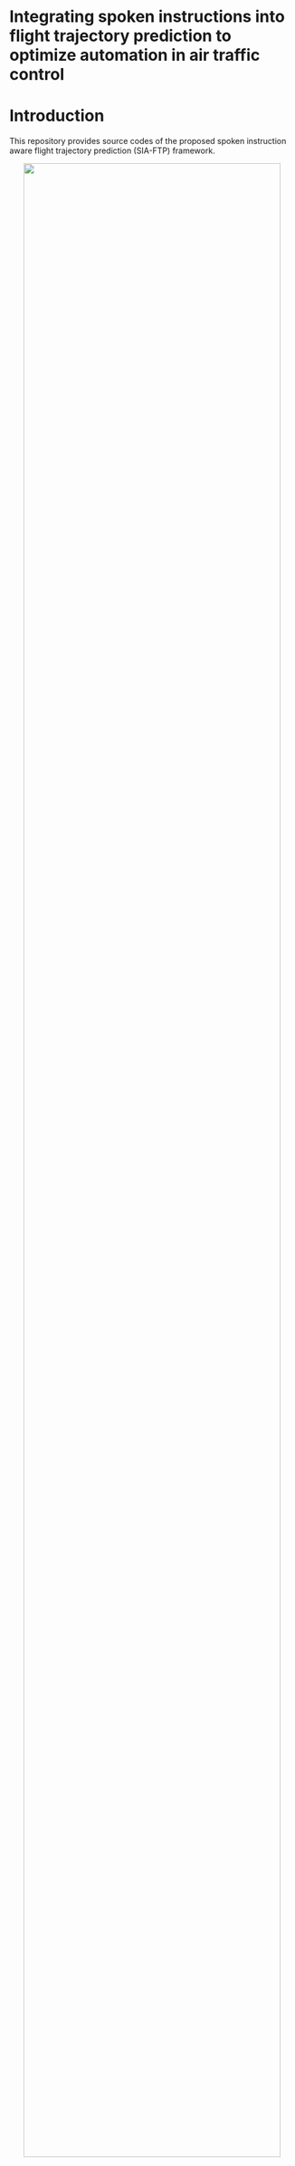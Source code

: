 # Integrating spoken instructions into flight trajectory prediction to optimize automation in air traffic control


# Introduction

This repository provides source codes of the proposed spoken instruction aware flight trajectory prediction (SIA-FTP) framework. 

<p  align="middle"><img src="pics/SIA-FTP.jpg"  width="95%"/></p>

## Repository Structure
```
IntentDrivenFTP
| README.md (the current README file)
| LICENSE (LICENSE file)
├─Stage1
│  └─README.md (the README file for the Stage1) 
│  
├─Stage2
│  │ BERT_PreTrain.py (traning file for the unsupervised BERT model)
│  │ config.py (configration of the models in stage2)
│  │ train.py (traning file for the IID model) 
│  │ utils.py (tools for the project)
│  │ vocab
│  │  │ intent_class.txt (dictionary of the intent and the corresponding index)
│  │  └─vocab_word.txt (dictionary of the words and the corresponding index)
│  └─data (example data for the intent-oriented instruction embedding learning)
│     └─example_data.csv (Example data file)
│ 
├─Stage3
│  │ config.json (config file using json format)
│  │ dataloader.py (load traning trajectory data)
│  │ model.py (the neural architecture corresponding to the proposed framework)
│  │ run.py (the main file for the model training and testing)
│  │ utils.py (tools for the project)
|  └─data
│     │ example_data.txt (an example of manifest)
│     └─trajectory
│           │ test1.csv (an of example trajecotry data file)
│           └─test2.csv (an of example trajecotry data file)
└─pics

```

## Package Requirements

+ Python == 3.7.1
+ torch == 1.9.0 + cu110
+ numpy == 1.18.5
+ matplotlib == 3.2.1
+ transformers == 4.10.0

## System Requirements
+ Ubuntu 16.04 operating system
+ Intel(R) Core(TM) i7-7820X@3.6GHz CPU
+ 128G of memory
+ 8TB of hard disks
+ 8 $\times$ NVIDIA(R) GeForce RTX(TM) 2080 Ti 11G GPUs.


# Instructions
## Installation

### Clone this repository

```
git clone https://github.com/gdy-scu/IntentDrivenFTP.git
```

### Create proper software and hardware environment

You are recommended to create a virtual environment with the package requirements mentioned above, and conduct the 
training and test on the suggested system configurations.

## Training and Testing
In this work, a 3-stage progressive multi-modal learning paradigm is proposed to address the modality gap between the structured trajectory and unstructured spoken instructions, as well as minimize the data requirements, including trajectory-based FTP pre-training, intent-oriented instruction embedding learning, and multi-modal fine-tuning.

### Stage1 
Our previous work FlightBERT++ serves as the prediction framework to conduct the intent-driven FTP task. 
The code implementation and detailed instructions can be found in <a href="https://github.com/gdy-scu/FlightBERT_PP">FlightBERT++</a>. 

### Stage2 
To pre-train the BERT model, use the following command.

```
cd Stage2/
python BERT_PreTrain.py
```

To train the IID model, use the following command.

```
cd Stage2/
python train.py
```

### Stage3
The training and testing are both packaged into the script of `run.py` for the SIA_FTP framework with the different arguments in `config.json`. 

The main arguments in `config.json` are descirbed bellow:

`learning_rate`: Float. The learning rate of the Adam optimizer. `default=0.0001`

`period`: Integer. The sampling period for dataloader. `default=5`

`batch_size`: Integer. The number of samples in a single training batch. `default=256`

`epoch`: Integer. The maximum epoch for training process. `default=100`

`train_data`: String. The manifest for training set. `default='./data/train.csv'`

`dev_data`: String. The manifest for validation set. `default='./data/dev.csv'`

`test_data`: String. The manifest for test set. `default='./data/test.csv'`

`saving_dir`: Integer. The save path of the models and log file during the training/testing process. `default='./check_points/'`

`n_en_layer`: Integer. The layer number of the Transformer block in the encoder. `default=4`

`n_de_layer`: Integer. The layer number of the Transformer block in the decoder. `default=4`

`horizon`: Integer. The prediction horizons of the flight trajectory prediction task. `default=15`

`is_training`: Bool. Used to specify the running mode, true for training and false for testing. `default=true`

`use_text_emb`: Bool. Integrating the spoken instruction or not. `default=true`

`ftp_model_path`: String. The checkpoint model path for trajectory-based pretraning. `default=''`

`iid_model_path`: String. The checkpoint model path for IID model. `default=''`

`model_path`: String. The checkpoint model path for SIA-FTP model. `default=''`


To train the SIA-FTP framework, use the following command.

```
cd Stage3/
python run.py --config ./config.json
```

## Test

To test the model, set `is_training` to false and set the `model_path` to the specific test model (`config.json`), and run the following command.

```
cd Stage3/
python run.py --config ./config.json
```

# Dataset

In this repository, the example samples are provided for facilitate quick start. 

# Contact

Dongyue Guo (dongyueguo@stu.scu.edu.cn)